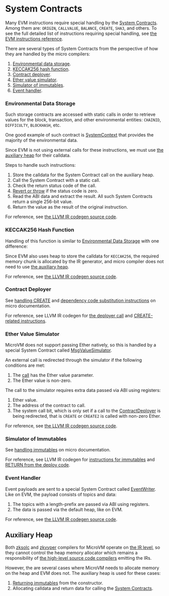 # System Contracts

Many EVM instructions require special handling by the
[System Contracts](https://micro.micro.io/docs/reference/architecture/system-contracts.html). Among them are: `ORIGIN`,
`CALLVALUE`, `BALANCE`, `CREATE`, `SHA3`, and others. To see the full detailed list of instructions requiring special
handling, see
[the EVM instructions reference](https://github.com/code-423n4/2023-10-micro/blob/main/docs/VM%20Section/How%20compiler%20works/instructions/evm).

There are several types of System Contracts from the perspective of how they are handled by the micro compilers:

1. [Environmental data storage](#environmental-data-storage).
2. [KECCAK256 hash function](#keccak256-hash-function).
3. [Contract deployer](#contract-deployer).
4. [Ether value simulator](#ether-value-simulator).
5. [Simulator of immutables](#simulator-of-immutables).
6. [Event handler](#event-handler).

### Environmental Data Storage

Such storage contracts are accessed with static calls in order to retrieve values for the block, transaction, and other
environmental entities: `CHAINID`, `DIFFICULTY`, `BLOCKHASH`, etc.

One good example of such contract is
[SystemContext](https://github.com/ZKAmoeba-Micro/micro-system-contracts/blob/main/contracts/SystemContext.sol) that
provides the majority of the environmental data.

Since EVM is not using external calls for these instructions, we must use [the auxiliary heap](#auxiliary-heap) for
their calldata.

Steps to handle such instructions:

1. Store the calldata for the System Contract call on the auxiliary heap.
2. Call the System Contract with a static call.
3. Check the return status code of the call.
4. [Revert or throw](https://github.com/code-423n4/2023-10-micro/blob/main/docs/VM%20Section/How%20compiler%20works/exception_handling.md)
   if the status code is zero.
5. Read the ABI data and extract the result. All such System Contracts return a single 256-bit value.
6. Return the value as the result of the original instruction.

For reference, see
[the LLVM IR codegen source code](https://github.com/ZKAmoeba-Micro/micro-compiler-llvm-context/blob/main/src/microvm/context/function/runtime/system_request.rs).

### KECCAK256 Hash Function

Handling of this function is similar to [Environmental Data Storage](#environmental-data-storage) with one difference:

Since EVM also uses heap to store the calldata for `KECCAK256`, the required memory chunk is allocated by the IR
generator, and micro compiler does not need to use [the auxiliary heap](#auxiliary-heap).

For reference, see
[the LLVM IR codegen source code](https://github.com/ZKAmoeba-Micro/micro-compiler-llvm-context/blob/main/src/microvm/context/function/runtime/keccak256.rs).

### Contract Deployer

See [handling CREATE](https://micro.micro.io/docs/reference/architecture/differences-with-ethereum.html#create-create2)
and
[dependency code substitution instructions](https://micro.micro.io/docs/reference/architecture/differences-with-ethereum.html#datasize-dataoffset-datacopy)
on micro documentation.

For reference, see LLVM IR codegen for
[the deployer call](https://github.com/ZKAmoeba-Micro/micro-compiler-llvm-context/blob/main/src/microvm/context/function/runtime/deployer_call.rs)
and
[CREATE-related instructions](https://github.com/ZKAmoeba-Micro/micro-compiler-llvm-context/blob/main/src/microvm/evm/create.rs).

### Ether Value Simulator

MicroVM does not support passing Ether natively, so this is handled by a special System Contract called
[MsgValueSimulator](https://github.com/ZKAmoeba-Micro/micro-system-contracts/blob/main/contracts/MsgValueSimulator.sol).

An external call is redirected through the simulator if the following conditions are met:

1. The
   [call](https://github.com/code-423n4/2023-10-micro/blob/main/docs/VM%20Section/How%20compiler%20works/instructions/evm/call.md)
   has the Ether value parameter.
2. The Ether value is non-zero.

The call to the simulator requires extra data passed via ABI using registers:

1. Ether value.
2. The address of the contract to call.
3. The system call bit, which is only set if a call to the [ContractDeployer](#contract-deployer) is being redirected,
   that is `CREATE` or `CREATE2` is called with non-zero Ether.

For reference, see
[the LLVM IR codegen source code](https://github.com/ZKAmoeba-Micro/micro-compiler-llvm-context/blob/main/src/microvm/evm/call.rs#L530).

### Simulator of Immutables

See
[handling immutables](https://micro.micro.io/docs/reference/architecture/differences-with-ethereum.html#setimmutable-loadimmutable)
on micro documentation.

For reference, see LLVM IR codegen for
[instructions for immutables](https://github.com/ZKAmoeba-Micro/micro-compiler-llvm-context/blob/main/src/microvm/evm/immutable.rs)
and
[RETURN from the deploy code](https://github.com/ZKAmoeba-Micro/micro-compiler-llvm-context/blob/main/src/microvm/evm/return.rs#L28).

### Event Handler

Event payloads are sent to a special System Contract called
[EventWriter](https://github.com/code-423n4/2023-10-micro/blob/main/code/system-contracts/contracts/EventWriter.yul).
Like on EVM, the payload consists of topics and data:

1. The topics with a length-prefix are passed via ABI using registers.
2. The data is passed via the default heap, like on EVM.

For reference, see
[the LLVM IR codegen source code](https://github.com/ZKAmoeba-Micro/micro-compiler-llvm-context/blob/main/src/microvm/evm/event.rs).

## Auxiliary Heap

Both [zksolc](https://micro.micro.io/docs/tools/compiler-toolchain/solidity.html) and
[zkvyper](https://micro.micro.io/docs/tools/compiler-toolchain/vyper.html) compilers for MicroVM operate on
[the IR level](https://micro.micro.io/docs/tools/compiler-toolchain/overview.html#ir-compilers), so they cannot control
the heap memory allocator which remains a responsibility of
[the high-level source code compilers](https://micro.micro.io/docs/tools/compiler-toolchain/overview.html#high-level-source-code-compilers)
emitting the IRs.

However, the are several cases where MicroVM needs to allocate memory on the heap and EVM does not. The auxiliary heap
is used for these cases:

1. [Returning immutables](https://micro.micro.io/docs/reference/architecture/differences-with-ethereum.html#setimmutable-loadimmutable)
   from the constructor.
2. Allocating calldata and return data for calling the
   [System Contracts](https://micro.micro.io/docs/reference/architecture/system-contracts.html).
